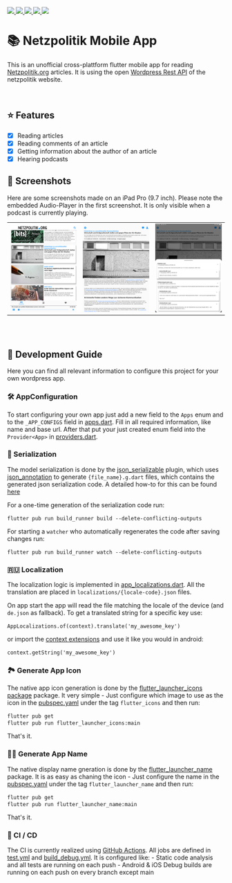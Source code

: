 <p>
<a href="https://play.google.com/store/apps/details?id=net.lehnfeld.netzpolitik">
    <img src="https://img.shields.io/badge/GooglePlay-live-blue">
</a>

<a href="https://www.apple.com/de/app-store">
    <img src="https://img.shields.io/badge/AppStore-rejected-red">
</a>

<a href="https://github.com/NiklasLehnfeld/netzpolitik-mobile/actions?query=workflow%3A%22Build+Debug%22">
    <img src="https://github.com/NiklasLehnfeld/netzpolitik-mobile/workflows/Build%20Debug/badge.svg?branch=main">
</a>

<a href="https://github.com/NiklasLehnfeld/netzpolitik-mobile/actions?query=workflow%3A%22Analyze+and+Test%22">
    <img src="https://github.com/NiklasLehnfeld/netzpolitik-mobile/workflows/Analyze%20and%20Test/badge.svg?branch=main">
</a>

<a href="http://hits.dwyl.com/NiklasLehnfeld/netzpolitik-mobile">
    <img src="http://hits.dwyl.com/NiklasLehnfeld/netzpolitik-mobile.svg">
</a>

</p>

# 📚 Netzpolitik Mobile App

This is an unofficial cross-plattform flutter mobile app for reading [Netzpolitik.org](https://netzpolitik.org/) articles.
It is using the open [Wordpress Rest API](https://developer.wordpress.org/rest-api/) of the netzpolitik website.

<br>

## ⭐️ Features

- [x] Reading articles
- [x] Reading comments of an article
- [x] Getting information about the author of an article
- [x] Hearing podcasts

## 📱 Screenshots

Here are some screenshots made on an iPad Pro (9.7 inch). Please note the embedded Audio-Player in the first screenshot.
It is only visible when a podcast is currently playing.

<table>
    <tr>
        <td> <img src="docs/images/screenshot_overview.png" alt="drawing" width="300"/> </td>
        <td> <img src="docs/images/screenshot_article.png" alt="drawing" width="300"/> </td>
        <td> <img src="docs/images/screenshot_replies.png" alt="drawing" width="300"/> </td>
    </tr>
</table>
<br><br>


## 📗 Development Guide

Here you can find all relevant information to configure this project for your own wordpress app.

### 🛠 AppConfiguration

To start configuring your own app just add a new field to the `Apps` enum and to the `_APP_CONFIGS` field in [apps.dart](lib/config/apps.dart).
Fill in all required information, like name and base url.
After that put your just created enum field into the `Provider<App>` in [providers.dart](lib/providers.dart).

### 💾 Serialization

The model serialization is done by the [json_serializable](https://pub.dev/packages/json_serializable) plugin, which uses [json_annotation](https://pub.dev/packages/json_annotation) to generate `{file_name}.g.dart` files, which contains the generated json serialization code.
A detailed how-to for this can be found [here](https://flutter.dev/docs/development/data-and-backend/json)

For a one-time generation of the serialization code run:
```
flutter pub run build_runner build --delete-conflicting-outputs
```

For starting a `watcher` who automatically regenerates the code after saving changes run:
```
flutter pub run build_runner watch --delete-conflicting-outputs
```

### 🇷🇺 Localization

The localization logic is implemented in [app_localizations.dart](lib/localization/app_localizations.dart). 
All the translation are placed in `localizations/{locale-code}.json` files. 

On app start the app will read the file matching the locale of the device (and `de.json` as fallback). To get a translated string for a specific key use:
```
AppLocalizations.of(context).translate('my_awesome_key')
```
or import the [context extensions](lib/extensions/context_ext.dart) and use it like you would in android:
```
context.getString('my_awesome_key')
```

### 🏞 Generate App Icon

The native app icon generation is done by the [flutter_launcher_icons package](https://pub.dev/packages/flutter_launcher_icons) package.
It very simple - Just configure which image to use as the icon in the [pubspec.yaml](pubspec.yaml) under the tag `flutter_icons` and then run:
```
flutter pub get
flutter pub run flutter_launcher_icons:main
```
That's it.

### 👨🏻 Generate App Name

The native display name gneration is done by the [flutter_launcher_name](https://pub.dev/packages/flutter_launcher_name) package.
It is as easy as chaning the icon - Just configure the name in the [pubspec.yaml](pubspec.yaml) under the tag `flutter_launcher_name` and then run:
```
flutter pub get
flutter pub run flutter_launcher_name:main
```
That's it.

### 🚀 CI / CD

The CI is currently realized using [GitHub Actions](https://github.com/features/actions). 
All jobs are defined in [test.yml](.github/workflows/test.yml) and [build_debug.yml](.github/workflows/build_debug.yml).
It is configured like:
    - Static code analysis and all tests are running on each push
    - Android & iOS Debug builds are running on each push on every branch except main 
    
 
